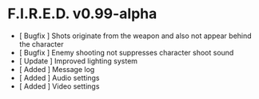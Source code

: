 F.I.R.E.D. v0.99-alpha
======================

* [ Bugfix ] Shots originate from the weapon and also not appear behind the character
* [ Bugfix ] Enemy shooting not suppresses character shoot sound
* [ Update ] Improved lighting system
* [ Added  ] Message log
* [ Added  ] Audio settings
* [ Added  ] Video settings
